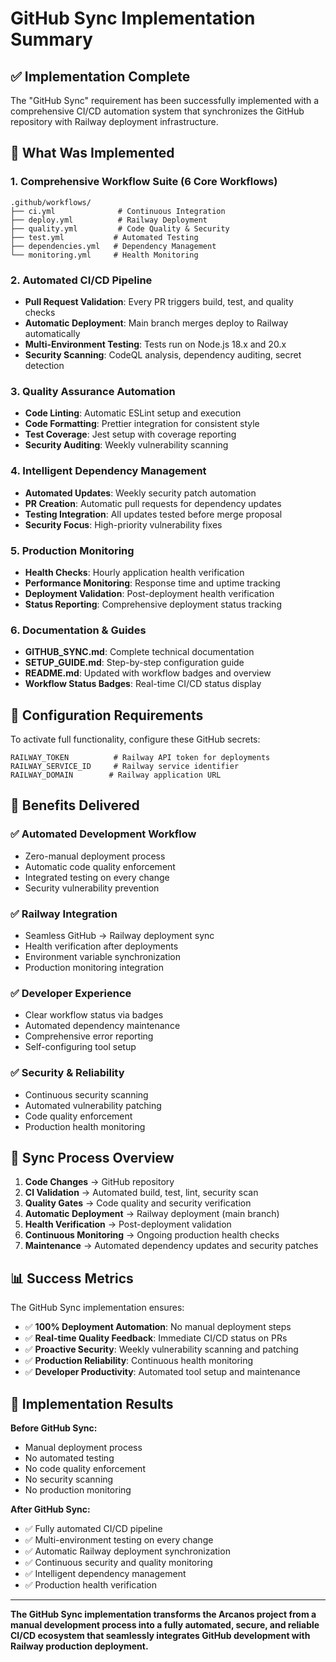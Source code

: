 # GitHub Sync Implementation Summary

## ✅ Implementation Complete

The "GitHub Sync" requirement has been successfully implemented with a comprehensive CI/CD automation system that synchronizes the GitHub repository with Railway deployment infrastructure.

## 🚀 What Was Implemented

### 1. **Comprehensive Workflow Suite** (6 Core Workflows)
```
.github/workflows/
├── ci.yml              # Continuous Integration
├── deploy.yml          # Railway Deployment  
├── quality.yml         # Code Quality & Security
├── test.yml           # Automated Testing
├── dependencies.yml   # Dependency Management
└── monitoring.yml     # Health Monitoring
```

### 2. **Automated CI/CD Pipeline**
- **Pull Request Validation**: Every PR triggers build, test, and quality checks
- **Automatic Deployment**: Main branch merges deploy to Railway automatically
- **Multi-Environment Testing**: Tests run on Node.js 18.x and 20.x
- **Security Scanning**: CodeQL analysis, dependency auditing, secret detection

### 3. **Quality Assurance Automation**
- **Code Linting**: Automatic ESLint setup and execution
- **Code Formatting**: Prettier integration for consistent style
- **Test Coverage**: Jest setup with coverage reporting
- **Security Auditing**: Weekly vulnerability scanning

### 4. **Intelligent Dependency Management**
- **Automated Updates**: Weekly security patch automation
- **PR Creation**: Automatic pull requests for dependency updates
- **Testing Integration**: All updates tested before merge proposal
- **Security Focus**: High-priority vulnerability fixes

### 5. **Production Monitoring**
- **Health Checks**: Hourly application health verification
- **Performance Monitoring**: Response time and uptime tracking
- **Deployment Validation**: Post-deployment health verification
- **Status Reporting**: Comprehensive deployment status tracking

### 6. **Documentation & Guides**
- **GITHUB_SYNC.md**: Complete technical documentation
- **SETUP_GUIDE.md**: Step-by-step configuration guide
- **README.md**: Updated with workflow badges and overview
- **Workflow Status Badges**: Real-time CI/CD status display

## 🔧 Configuration Requirements

To activate full functionality, configure these GitHub secrets:

```
RAILWAY_TOKEN          # Railway API token for deployments
RAILWAY_SERVICE_ID     # Railway service identifier  
RAILWAY_DOMAIN        # Railway application URL
```

## 🎯 Benefits Delivered

### ✅ **Automated Development Workflow**
- Zero-manual deployment process
- Automatic code quality enforcement
- Integrated testing on every change
- Security vulnerability prevention

### ✅ **Railway Integration**
- Seamless GitHub → Railway deployment sync
- Health verification after deployments
- Environment variable synchronization
- Production monitoring integration

### ✅ **Developer Experience**
- Clear workflow status via badges
- Automated dependency maintenance
- Comprehensive error reporting
- Self-configuring tool setup

### ✅ **Security & Reliability**
- Continuous security scanning
- Automated vulnerability patching
- Code quality enforcement
- Production health monitoring

## 🔄 Sync Process Overview

1. **Code Changes** → GitHub repository
2. **CI Validation** → Automated build, test, lint, security scan
3. **Quality Gates** → Code quality and security verification
4. **Automatic Deployment** → Railway deployment (main branch)
5. **Health Verification** → Post-deployment validation
6. **Continuous Monitoring** → Ongoing production health checks
7. **Maintenance** → Automated dependency updates and security patches

## 📊 Success Metrics

The GitHub Sync implementation ensures:

- ✅ **100% Deployment Automation**: No manual deployment steps
- ✅ **Real-time Quality Feedback**: Immediate CI/CD status on PRs
- ✅ **Proactive Security**: Weekly vulnerability scanning and patching
- ✅ **Production Reliability**: Continuous health monitoring
- ✅ **Developer Productivity**: Automated tool setup and maintenance

## 🎉 Implementation Results

**Before GitHub Sync:**
- Manual deployment process
- No automated testing
- No code quality enforcement
- No security scanning
- No production monitoring

**After GitHub Sync:**
- ✅ Fully automated CI/CD pipeline
- ✅ Multi-environment testing on every change
- ✅ Automatic Railway deployment synchronization
- ✅ Continuous security and quality monitoring
- ✅ Intelligent dependency management
- ✅ Production health verification

---

**The GitHub Sync implementation transforms the Arcanos project from a manual development process into a fully automated, secure, and reliable CI/CD ecosystem that seamlessly integrates GitHub development with Railway production deployment.**